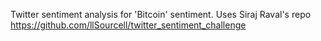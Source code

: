 Twitter sentiment analysis for 'Bitcoin' sentiment. Uses Siraj Raval's repo https://github.com/llSourcell/twitter_sentiment_challenge
